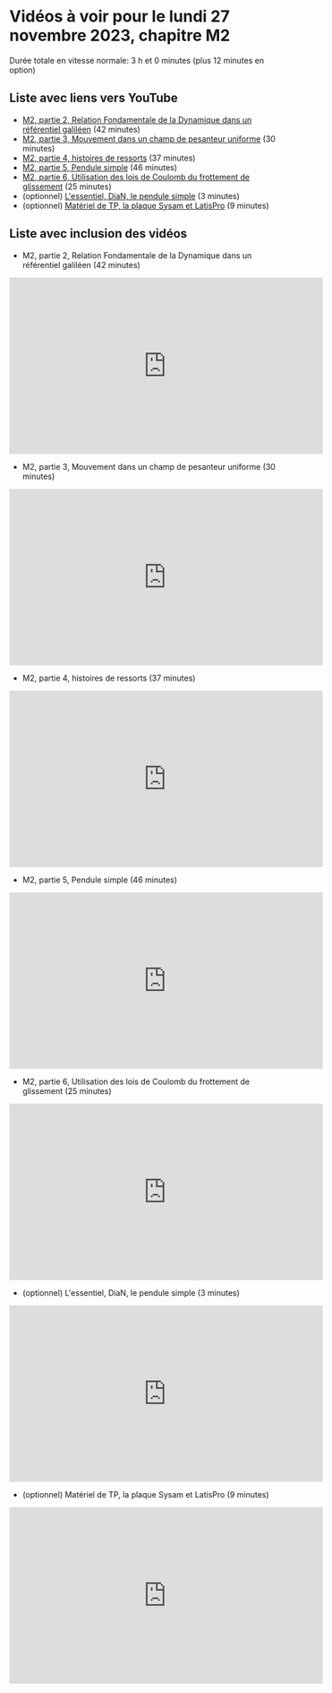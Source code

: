 
# Vidéos à voir pour le lundi 27 novembre 2023, chapitre M2

Durée totale en vitesse normale: 3 h et 0 minutes (plus 12 minutes en option)

## Liste avec liens vers YouTube

*  [M2, partie 2, Relation Fondamentale de la Dynamique dans un référentiel galiléen](https://youtu.be/bCevVKUBe1E) (42 minutes)
*  [M2, partie 3, Mouvement dans un champ de pesanteur uniforme](https://youtu.be/3TW41xR3MuI) (30 minutes)
*  [M2, partie 4, histoires de ressorts](https://youtu.be/gLZRuEblvDM) (37 minutes)
*  [M2, partie 5, Pendule simple](https://youtu.be/hR0xQCzbo_w) (46 minutes)
*  [M2, partie 6, Utilisation des lois de Coulomb du frottement de glissement](https://youtu.be/Zfk-5h0iBeI) (25 minutes)
* (optionnel) [L'essentiel, DiaN, le pendule simple](https://youtu.be/jWPpqd4FXDA) (3 minutes)
* (optionnel) [Matériel de TP, la plaque Sysam et LatisPro](https://youtu.be/YGyb_nnhLRU) (9 minutes)

## Liste avec inclusion des vidéos

*  M2, partie 2, Relation Fondamentale de la Dynamique dans un référentiel galiléen (42 minutes)

 <div style="text-align:center">
<iframe width="560" height="315" src="https://www.youtube.com/embed/bCevVKUBe1E" title="YouTube video player" frameborder="0" allow="accelerometer; autoplay; clipboard-write; encrypted-media; gyroscope; picture-in-picture" allowfullscreen></iframe>
</div>
 

*  M2, partie 3, Mouvement dans un champ de pesanteur uniforme (30 minutes)

 <div style="text-align:center">
<iframe width="560" height="315" src="https://www.youtube.com/embed/3TW41xR3MuI" title="YouTube video player" frameborder="0" allow="accelerometer; autoplay; clipboard-write; encrypted-media; gyroscope; picture-in-picture" allowfullscreen></iframe>
</div>
 

*  M2, partie 4, histoires de ressorts (37 minutes)

 <div style="text-align:center">
<iframe width="560" height="315" src="https://www.youtube.com/embed/gLZRuEblvDM" title="YouTube video player" frameborder="0" allow="accelerometer; autoplay; clipboard-write; encrypted-media; gyroscope; picture-in-picture" allowfullscreen></iframe>
</div>
 

*  M2, partie 5, Pendule simple (46 minutes)

 <div style="text-align:center">
<iframe width="560" height="315" src="https://www.youtube.com/embed/hR0xQCzbo_w" title="YouTube video player" frameborder="0" allow="accelerometer; autoplay; clipboard-write; encrypted-media; gyroscope; picture-in-picture" allowfullscreen></iframe>
</div>
 

*  M2, partie 6, Utilisation des lois de Coulomb du frottement de glissement (25 minutes)

 <div style="text-align:center">
<iframe width="560" height="315" src="https://www.youtube.com/embed/Zfk-5h0iBeI" title="YouTube video player" frameborder="0" allow="accelerometer; autoplay; clipboard-write; encrypted-media; gyroscope; picture-in-picture" allowfullscreen></iframe>
</div>
 

* (optionnel) L'essentiel, DiaN, le pendule simple (3 minutes)

 <div style="text-align:center">
<iframe width="560" height="315" src="https://www.youtube.com/embed/jWPpqd4FXDA" title="YouTube video player" frameborder="0" allow="accelerometer; autoplay; clipboard-write; encrypted-media; gyroscope; picture-in-picture" allowfullscreen></iframe>
</div>
 

* (optionnel) Matériel de TP, la plaque Sysam et LatisPro (9 minutes)

 <div style="text-align:center">
<iframe width="560" height="315" src="https://www.youtube.com/embed/YGyb_nnhLRU" title="YouTube video player" frameborder="0" allow="accelerometer; autoplay; clipboard-write; encrypted-media; gyroscope; picture-in-picture" allowfullscreen></iframe>
</div>
 

